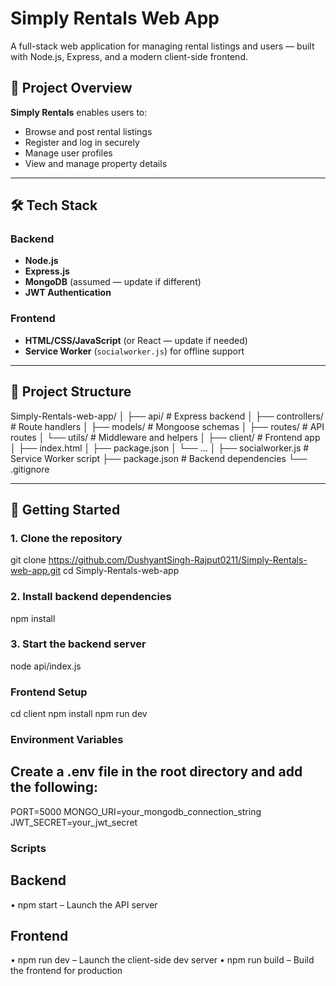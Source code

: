 # Simply Rentals Web App

A full-stack web application for managing rental listings and users — built with Node.js, Express, and a modern client-side frontend.

## 🚀 Project Overview

**Simply Rentals** enables users to:
- Browse and post rental listings
- Register and log in securely
- Manage user profiles
- View and manage property details

---

## 🛠️ Tech Stack

### Backend
- **Node.js**
- **Express.js**
- **MongoDB** (assumed — update if different)
- **JWT Authentication**

### Frontend
- **HTML/CSS/JavaScript** (or React — update if needed)
- **Service Worker** (`socialworker.js`) for offline support

---

## 📁 Project Structure

Simply-Rentals-web-app/
│
├── api/                    # Express backend
│   ├── controllers/        # Route handlers
│   ├── models/             # Mongoose schemas
│   ├── routes/             # API routes
│   └── utils/              # Middleware and helpers
│
├── client/                 # Frontend app
│   ├── index.html
│   ├── package.json
│   └── …
│
├── socialworker.js         # Service Worker script
├── package.json            # Backend dependencies
└── .gitignore

---

## 🧪 Getting Started

### 1. Clone the repository

git clone https://github.com/DushyantSingh-Rajput0211/Simply-Rentals-web-app.git
cd Simply-Rentals-web-app

### 2. Install backend dependencies

npm install

### 3. Start the backend server

node api/index.js

### Frontend Setup

cd client
npm install
npm run dev

### Environment Variables

## Create a .env file in the root directory and add the following:

PORT=5000
MONGO_URI=your_mongodb_connection_string
JWT_SECRET=your_jwt_secret

### Scripts

## Backend
	
 •	npm start – Launch the API server

## Frontend
	
  •	npm run dev – Launch the client-side dev server
	•	npm run build – Build the frontend for production

